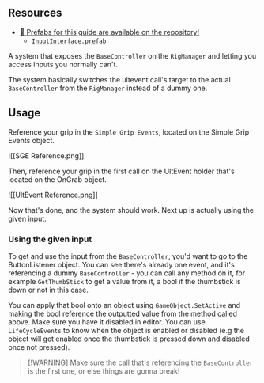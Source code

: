 ## Resources

- [📂 Prefabs for this guide are available on the repository!](https://github.com/Lava-Pals/bl-unofficial-docs/tree/main/resources/prefabs/Input%20Interface)
	- [`InputInterface.prefab`](https://github.com/Lava-Pals/bl-unofficial-docs/blob/main/resources/prefabs/Input%20Interface/InputInterface.prefab)


A system that exposes the `BaseController` on the `RigManager` and letting you access inputs you normally can't.

The system basically switches the ultevent call's target to the actual `BaseController` from the `RigManager` instead of a dummy one. 
## Usage
Reference your grip in the `Simple Grip Events`, located on the Simple Grip Events object.

![[SGE Reference.png]]

Then, reference your grip in the first call on the UltEvent holder that's located on the OnGrab object. 

![[UltEvent Reference.png]]

Now that's done, and the system should work. Next up is actually using the given input.

### Using the given input
To get and use the input from the `BaseController`, you'd want to go to the ButtonListener object.
You can see there's already one event, and it's referencing a dummy `BaseController` - you can call any method on it, for example `GetThumbStick` to get a value from it, a bool if the thumbstick is down or not in this case.

You can apply that bool onto an object using `GameObject.SetActive` and making the bool reference the outputted value from the method called above. Make sure you have it disabled in editor.
You can use `LifeCycleEvents` to know when the object is enabled or disabled (e.g the object will get enabled once the thumbstick is pressed down and disabled once not pressed).

> [!WARNING] Make sure the call that's referencing the `BaseController` is the first one, or else things are gonna break!